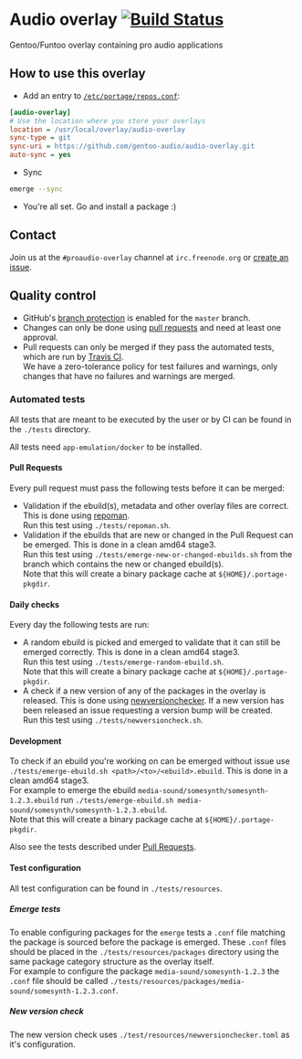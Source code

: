 # Audio overlay [![Build Status](https://travis-ci.org/gentoo-audio/audio-overlay.svg?branch=master)](https://travis-ci.org/gentoo-audio/audio-overlay)

Gentoo/Funtoo overlay containing pro audio applications

## How to use this overlay
- Add an entry to [`/etc/portage/repos.conf`](https://wiki.gentoo.org/wiki//etc/portage/repos.conf):
```ini
[audio-overlay]
# Use the location where you store your overlays
location = /usr/local/overlay/audio-overlay
sync-type = git
sync-uri = https://github.com/gentoo-audio/audio-overlay.git
auto-sync = yes
```
- Sync
```sh
emerge --sync
```
- You're all set. Go and install a package :)

## Contact
Join us at the `#proaudio-overlay` channel at `irc.freenode.org` or [create an issue](https://github.com/gentoo-audio/audio-overlay/issues/new).

## Quality control
- GitHub's [branch protection](https://help.github.com/articles/about-protected-branches/) is enabled for the `master` branch.
- Changes can only be done using [pull requests](https://help.github.com/articles/about-pull-requests/) and need at least one approval.
- Pull requests can only be merged if they pass the automated tests, which are run by [Travis CI](https://travis-ci.org/gentoo-audio/audio-overlay).
<br>We have a zero-tolerance policy for test failures and warnings, only changes that have no failures and warnings are merged.

### Automated tests
All tests that are meant to be executed by the user or by CI can be found in the `./tests` directory.

All tests need `app-emulation/docker` to be installed.

#### Pull Requests
Every pull request must pass the following tests before it can be merged:
- Validation if the ebuild(s), metadata and other overlay files are correct. This is done using [repoman](https://wiki.gentoo.org/wiki/Repoman).
<br>Run this test using `./tests/repoman.sh`.
- Validation if the ebuilds that are new or changed in the Pull Request can be emerged. This is done in a clean amd64 stage3.
<br>Run this test using `./tests/emerge-new-or-changed-ebuilds.sh` from the branch which contains the new or changed ebuild(s).
<br>Note that this will create a binary package cache at `${HOME}/.portage-pkgdir`.

#### Daily checks
Every day the following tests are run:
- A random ebuild is picked and emerged to validate that it can still be emerged correctly. This is done in a clean amd64 stage3.
<br>Run this test using `./tests/emerge-random-ebuild.sh`.
<br>Note that this will create a binary package cache at `${HOME}/.portage-pkgdir`.
- A check if a new version of any of the packages in the overlay is released. This is done using [newversionchecker](https://github.com/simonvanderveldt/newversionchecker). If a new version has been released an issue requesting a version bump will be created.
<br>Run this test using `./tests/newversioncheck.sh`.

#### Development
To check if an ebuild you're working on can be emerged without issue use `./tests/emerge-ebuild.sh <path>/<to>/<ebuild>.ebuild`. This is done in a clean amd64 stage3.
<br>For example to emerge the ebuild `media-sound/somesynth/somesynth-1.2.3.ebuild` run `./tests/emerge-ebuild.sh media-sound/somesynth/somesynth-1.2.3.ebuild`.
<br>Note that this will create a binary package cache at `${HOME}/.portage-pkgdir`.

Also see the tests described under [Pull Requests](#pull-requests).

#### Test configuration
All test configuration can be found in `./tests/resources`.

##### Emerge tests
To enable configuring packages for the `emerge` tests a `.conf` file matching the package is sourced before the package is emerged. These `.conf` files should be placed in the `./tests/resources/packages` directory using the same package category structure as the overlay itself.
<br>For example to configure the package `media-sound/somesynth-1.2.3` the `.conf` file should be called `./tests/resources/packages/media-sound/somesynth-1.2.3.conf`.

##### New version check
The new version check uses `./test/resources/newversionchecker.toml` as it's configuration.
